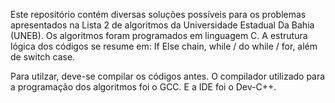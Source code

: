 Este repositório contém diversas soluções possíveis para os problemas apresentados na Lista 2 de algoritmos da Universidade Estadual Da Bahia (UNEB). Os algoritmos foram programados em linguagem C. A estrutura lógica dos códigos se resume em: If Else chain, while / do while / for, além de switch case.

Para utilzar, deve-se compilar os códigos antes. O compilador utilizado para a programação dos algoritmos foi o GCC. E a IDE foi o Dev-C++.
